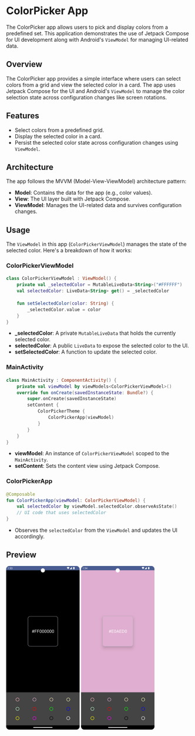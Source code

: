 # ColorPicker App

The ColorPicker app allows users to pick and display colors from a predefined set. This application demonstrates the use of Jetpack Compose for UI development along with Android's `ViewModel` for managing UI-related data.

## Overview
The ColorPicker app provides a simple interface where users can select colors from a grid and view the selected color in a card. The app uses Jetpack Compose for the UI and Android's `ViewModel` to manage the color selection state across configuration changes like screen rotations.

## Features
- Select colors from a predefined grid.
- Display the selected color in a card.
- Persist the selected color state across configuration changes using `ViewModel`.

## Architecture
The app follows the MVVM (Model-View-ViewModel) architecture pattern:
- **Model**: Contains the data for the app (e.g., color values).
- **View**: The UI layer built with Jetpack Compose.
- **ViewModel**: Manages the UI-related data and survives configuration changes.

## Usage
The `ViewModel` in this app (`ColorPickerViewModel`) manages the state of the selected color. Here's a breakdown of how it works:

### ColorPickerViewModel
```kotlin
class ColorPickerViewModel : ViewModel() {
    private val _selectedColor = MutableLiveData<String>("#FFFFFF")
    val selectedColor: LiveData<String> get() = _selectedColor

    fun setSelectedColor(color: String) {
        _selectedColor.value = color
    }
}
```
- **_selectedColor**: A private `MutableLiveData` that holds the currently selected color.
- **selectedColor**: A public `LiveData` to expose the selected color to the UI.
- **setSelectedColor**: A function to update the selected color.

### MainActivity
```kotlin
class MainActivity : ComponentActivity() {
    private val viewModel by viewModels<ColorPickerViewModel>()
    override fun onCreate(savedInstanceState: Bundle?) {
        super.onCreate(savedInstanceState)
        setContent {
            ColorPickerTheme {
                ColorPickerApp(viewModel)
            }
        }
    }
}
```
- **viewModel**: An instance of `ColorPickerViewModel` scoped to the `MainActivity`.
- **setContent**: Sets the content view using Jetpack Compose.

### ColorPickerApp
```kotlin
@Composable
fun ColorPickerApp(viewModel: ColorPickerViewModel) {
    val selectedColor by viewModel.selectedColor.observeAsState()
    // UI code that uses selectedColor
}
```
- Observes the `selectedColor` from the `ViewModel` and updates the UI accordingly.

## Preview

 <img src="app/src/main/res/drawable/screenshot_01.png" width="200" /> <img src="app/src/main/res/drawable/screenshot_02.png" width="200" />
